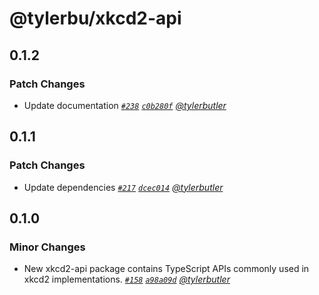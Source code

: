 # @tylerbu/xkcd2-api

## 0.1.2

### Patch Changes

- Update documentation _[`#238`](https://github.com/tylerbutler/tools-monorepo/pull/238) [`c0b280f`](https://github.com/tylerbutler/tools-monorepo/commit/c0b280fea16d7e242b7ca587b1d7bf40a7f2fb60) [@tylerbutler](https://github.com/tylerbutler)_

## 0.1.1

### Patch Changes

- Update dependencies _[`#217`](https://github.com/tylerbutler/tools-monorepo/pull/217) [`dcec014`](https://github.com/tylerbutler/tools-monorepo/commit/dcec014dfb70e5804a7535b5b8b9a3406f3e623d) [@tylerbutler](https://github.com/tylerbutler)_

## 0.1.0

### Minor Changes

- New xkcd2-api package contains TypeScript APIs commonly used in xkcd2 implementations. _[`#158`](https://github.com/tylerbutler/tools-monorepo/pull/158) [`a98a09d`](https://github.com/tylerbutler/tools-monorepo/commit/a98a09ddafc8345fcb8cdd022dd4f5d44f4eca18) [@tylerbutler](https://github.com/tylerbutler)_
